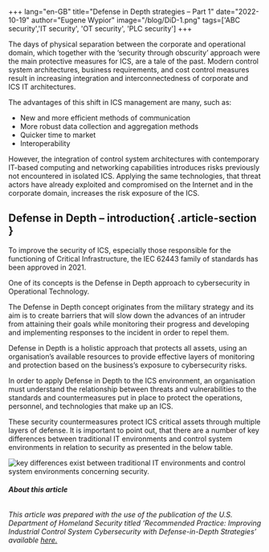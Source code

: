 +++
lang="en-GB"
title="Defense in Depth strategies – Part 1"
date="2022-10-19"
author="Eugene Wypior"
image="/blog/DiD-1.png"
tags=['ABC security','IT security', 'OT security', 'PLC security']
+++

The days of physical separation between the corporate and operational domain, which together with the ‘security through obscurity’ approach were the main protective measures for ICS, are a tale of the past. Modern control system architectures, business requirements, and cost control measures result in increasing integration and interconnectedness of corporate and ICS IT architectures.

The advantages of this shift in ICS management are many, such as:

*   New and more efficient methods of communication
*   More robust data collection and aggregation methods
*   Quicker time to market
*   Interoperability

However, the integration of control system architectures with contemporary IT-based computing and networking capabilities introduces risks previously not encountered in isolated ICS. Applying the same technologies, that threat actors have already exploited and compromised on the Internet and in the corporate domain, increases the risk exposure of the ICS.

## **Defense in Depth – introduction**{ .article-section }

To improve the security of ICS, especially those responsible for the functioning of Critical Infrastructure, the IEC 62443 family of standards has been approved in 2021.

One of its concepts is the Defense in Depth approach to cybersecurity in Operational Technology.

The Defense in Depth concept originates from the military strategy and its aim is to create barriers that will slow down the advances of an intruder from attaining their goals while monitoring their progress and developing and implementing responses to the incident in order to repel them.

Defense in Depth is a holistic approach that protects all assets, using an organisation’s available resources to provide effective layers of monitoring and protection based on the business’s exposure to cybersecurity risks.

In order to apply Defense in Depth to the ICS environment, an organisation must understand the relationship between threats and vulnerabilities to the standards and countermeasures put in place to protect the operations, personnel, and technologies that make up an ICS.

These security countermeasures protect ICS critical assets through multiple layers of defense. It is important to point out, that there are a number of key differences between traditional IT environments and control system environments in relation to security as presented in the below table.

![key differences exist between traditional IT environments and control system environments concerning security.](/blog/DiD_Table1-1.png)

###### **About this article**

###### This article was prepared with the use of the publication of the U.S. Department of Homeland Security titled ‘Recommended Practice: Improving Industrial Control System Cybersecurity with Defense-in-Depth Strategies’  available [here.](https://www.cisa.gov/uscert/sites/default/files/recommended_practices/NCCIC_ICS-CERT_Defense_in_Depth_2016_S508C.pdf)